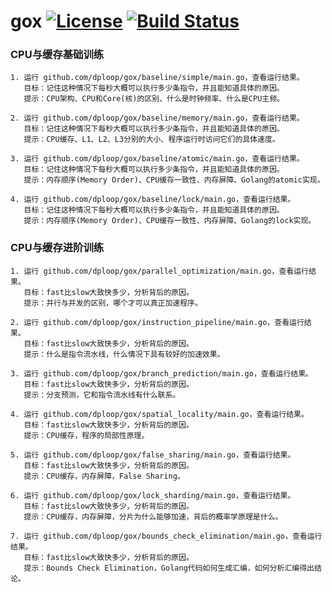 # gox [![License](https://img.shields.io/badge/license-BSD%202--Clause-green.svg)](https://opensource.org/licenses/BSD-2-Clause) [![Build Status](https://github.com/dploop/gox/actions/workflows/build.yml/badge.svg)](https://github.com/dploop/gox/actions)

### CPU与缓存基础训练

```
1. 运行 github.com/dploop/gox/baseline/simple/main.go，查看运行结果。
   目标：记住这种情况下每秒大概可以执行多少条指令，并且能知道具体的原因。
   提示：CPU架构、CPU和Core(核)的区别、什么是时钟频率、什么是CPU主频。

2. 运行 github.com/dploop/gox/baseline/memory/main.go，查看运行结果。
   目标：记住这种情况下每秒大概可以执行多少条指令，并且能知道具体的原因。
   提示：CPU缓存、L1、L2、L3分别的大小、程序运行时访问它们的具体速度。

3. 运行 github.com/dploop/gox/baseline/atomic/main.go，查看运行结果。
   目标：记住这种情况下每秒大概可以执行多少条指令，并且能知道具体的原因。
   提示：内存顺序(Memory Order)、CPU缓存一致性、内存屏障、Golang的atomic实现。

4. 运行 github.com/dploop/gox/baseline/lock/main.go，查看运行结果。
   目标：记住这种情况下每秒大概可以执行多少条指令，并且能知道具体的原因。
   提示：内存顺序(Memory Order)、CPU缓存一致性、内存屏障、Golang的lock实现。
```

### CPU与缓存进阶训练

```
1. 运行 github.com/dploop/gox/parallel_optimization/main.go，查看运行结果。
   目标：fast比slow大致快多少，分析背后的原因。
   提示：并行与并发的区别，哪个才可以真正加速程序。

2. 运行 github.com/dploop/gox/instruction_pipeline/main.go，查看运行结果。
   目标：fast比slow大致快多少，分析背后的原因。
   提示：什么是指令流水线，什么情况下具有较好的加速效果。

3. 运行 github.com/dploop/gox/branch_prediction/main.go，查看运行结果。
   目标：fast比slow大致快多少，分析背后的原因。
   提示：分支预测，它和指令流水线有什么联系。

4. 运行 github.com/dploop/gox/spatial_locality/main.go，查看运行结果。
   目标：fast比slow大致快多少，分析背后的原因。
   提示：CPU缓存，程序的局部性原理。

5. 运行 github.com/dploop/gox/false_sharing/main.go，查看运行结果。
   目标：fast比slow大致快多少，分析背后的原因。
   提示：CPU缓存，内存屏障，False Sharing。

6. 运行 github.com/dploop/gox/lock_sharding/main.go，查看运行结果。
   目标：fast比slow大致快多少，分析背后的原因。
   提示：CPU缓存，内存屏障，分片为什么能够加速，背后的概率学原理是什么。

7. 运行 github.com/dploop/gox/bounds_check_elimination/main.go，查看运行结果。
   目标：fast比slow大致快多少，分析背后的原因。
   提示：Bounds Check Elimination，Golang代码如何生成汇编，如何分析汇编得出结论。
```

